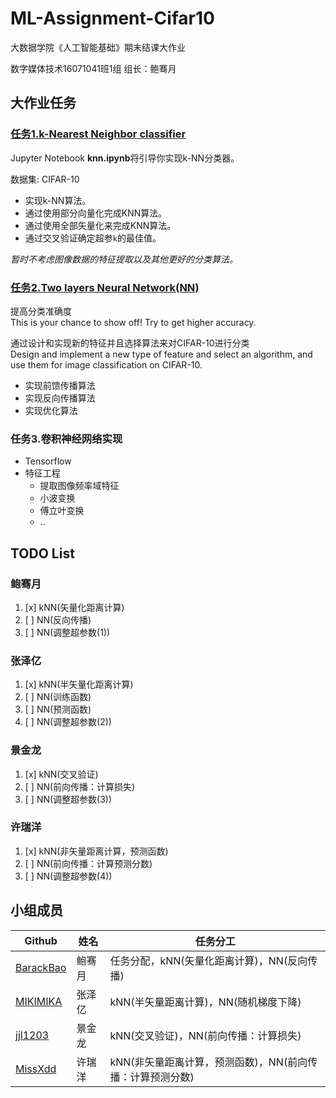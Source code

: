 # ML-Assignment-Cifar10    

大数据学院《人工智能基础》期末结课大作业     

数字媒体技术16071041班1组 组长：鲍骞月    

## 大作业任务  

### [任务1.k-Nearest Neighbor classifier](knn-classification)

Jupyter Notebook **knn.ipynb**将引导你实现k-NN分类器。

数据集: CIFAR-10

- 实现k-NN算法。
- 通过使用部分向量化完成KNN算法。
- 通过使用全部矢量化来完成KNN算法。
- 通过交叉验证确定超参`k`的最佳值。

*暂时不考虑图像数据的特征提取以及其他更好的分类算法。*

### [任务2.Two layers Neural Network(NN)](nn-classification)  

提高分类准确度   
This is your chance to show off! Try to get higher accuracy.

通过设计和实现新的特征并且选择算法来对CIFAR-10进行分类   
Design and implement a new type of feature and select an algorithm, and use them for image classification on CIFAR-10.   

* 实现前馈传播算法   
* 实现反向传播算法   
* 实现优化算法    

### 任务3.卷积神经网络实现  

* Tensorflow    
* 特征工程   
    * 提取图像频率域特征   
    * 小波变换   
    * 傅立叶变换     
    * ..      

## TODO List  

### 鲍骞月   
1. [x] kNN(矢量化距离计算)   
2. [ ] NN(反向传播)   
3. [ ] NN(调整超参数(1))         

### 张泽亿   
1. [x] kNN(半矢量化距离计算)    
2. [ ] NN(训练函数)      
3. [ ] NN(预测函数)   
4. [ ] NN(调整超参数(2))   

### 景金龙    
1. [x] kNN(交叉验证)    
2. [ ] NN(前向传播：计算损失)    
3. [ ] NN(调整超参数(3))   

### 许瑞洋    
1. [x] kNN(非矢量距离计算，预测函数)    
2. [ ] NN(前向传播：计算预测分数)     
3. [ ] NN(调整超参数(4))    


## 小组成员

| Github                                             | 姓名   | 任务分工                      |
| -------------------------------------------------- | ------ | ----------------------------- |
| [BarackBao](https://github.com/shentibeitaokongle) | 鲍骞月 | 任务分配，kNN(矢量化距离计算)，NN(反向传播)    |
| [MIKIMIKA](<https://github.com/MIKIMIKA>)          | 张泽亿 | kNN(半矢量距离计算)，NN(随机梯度下降)          |
| [jjl1203](<https://github.com/jjl1203>)            | 景金龙 | kNN(交叉验证)，NN(前向传播：计算损失)                  |
| [MissXdd](<https://github.com/MissXdd>)            | 许瑞洋 | kNN(非矢量距离计算，预测函数)，NN(前向传播：计算预测分数)           |


